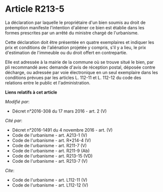 # Article R213-5

La déclaration par laquelle le propriétaire d'un bien soumis au droit de préemption manifeste l'intention d'aliéner ce bien
est établie dans les formes prescrites par un arrêté du ministre chargé de l'urbanisme. 

Cette déclaration doit être présentée en quatre exemplaires et indiquer les prix et conditions de l'aliénation projetée y
compris, s'il y a lieu, le prix d'estimation de l'immeuble ou du droit offert en contrepartie. 

Elle est adressée à la mairie de la commune où se trouve situé le bien, par pli recommandé avec demande d'avis de réception
postal, déposée contre décharge, ou adressée par voie électronique en un seul exemplaire dans les conditions prévues par les
articles L. 112-11 et L. 112-12 du code des relations entre le public et l'administration.

**Liens relatifs à cet article**

_Modifié par_:

  - Décret n°2016-308 du 17 mars 2016 - art. 2 (V)

_Cité par_:

  - Décret n°2016-1491 du 4 novembre 2016 - art. (V)
  - Code de l'urbanisme - art. A213-1 (V)
  - Code de l'urbanisme - art. R*214-4 (V)
  - Code de l'urbanisme - art. R211-7 (V)
  - Code de l'urbanisme - art. R211-9 (Ab)
  - Code de l'urbanisme - art. R213-15 (VD)
  - Code de l'urbanisme - art. R213-7 (V)

_Cite_:

  - Code de l'urbanisme - art. L112-11 (V)
  - Code de l'urbanisme - art. L112-12 (V)
